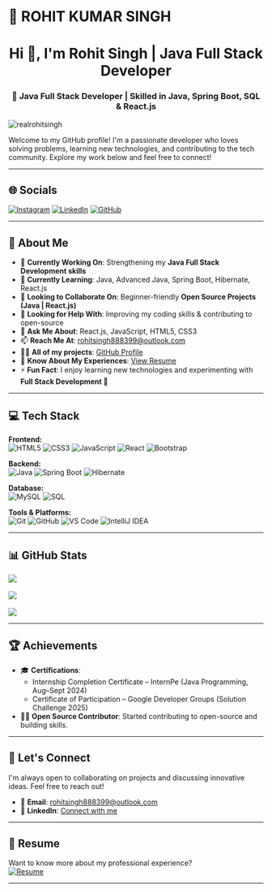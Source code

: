 # 🌟 **ROHIT KUMAR SINGH**

<h1 align="center">Hi 👋, I'm Rohit Singh | Java Full Stack Developer</h1>
<h3 align="center">🚀 Java Full Stack Developer | Skilled in Java, Spring Boot, SQL & React.js</h3>

<p align="left"> 
  <img src="https://komarev.com/ghpvc/?username=realrohitsingh&label=Profile%20views&color=0e75b6&style=flat" alt="realrohitsingh" /> 
</p>

Welcome to my GitHub profile! I'm a passionate developer who loves solving problems, learning new technologies, and contributing to the tech community. Explore my work below and feel free to connect!  

---

## 🌐 **Socials**
[![Instagram](https://img.shields.io/badge/Instagram-%23E4405F.svg?logo=Instagram&logoColor=white)](https://www.instagram.com/realrohitsingh18/) 
[![LinkedIn](https://img.shields.io/badge/LinkedIn-%230077B5.svg?logo=linkedin&logoColor=white)](https://www.linkedin.com/in/rohit-singh-b10374189/) 
[![GitHub](https://img.shields.io/badge/GitHub-%23171717.svg?logo=github&logoColor=white)](https://github.com/realrohitsingh)

---

## 💫 **About Me**
- 🔭 **Currently Working On**: Strengthening my **Java Full Stack Development skills**  
- 🌱 **Currently Learning**: Java, Advanced Java, Spring Boot, Hibernate, React.js  
- 👯 **Looking to Collaborate On**: Beginner-friendly **Open Source Projects (Java | React.js)**  
- 🤝 **Looking for Help With**: Improving my coding skills & contributing to open-source  
- 💬 **Ask Me About**: React.js, JavaScript, HTML5, CSS3  
- 📫 **Reach Me At**: rohitsingh888399@outlook.com  
- 👨‍💻 **All of my projects**: [GitHub Profile](https://github.com/realrohitsingh)  
- 📄 **Know About My Experiences**: [View Resume](https://drive.google.com/file/d/1eWaIFqUcp84NH3KtEly3RjR55g9OPGTe/view?usp=sharing)  
- ⚡ **Fun Fact**: I enjoy learning new technologies and experimenting with **Full Stack Development 🚀**  

---

## 💻 **Tech Stack**

**Frontend:**  
![HTML5](https://img.shields.io/badge/HTML5-E34F26?style=for-the-badge&logo=html5&logoColor=white)
![CSS3](https://img.shields.io/badge/CSS3-1572B6?style=for-the-badge&logo=css3&logoColor=white)
![JavaScript](https://img.shields.io/badge/JavaScript-F7DF1E?style=for-the-badge&logo=javascript&logoColor=black)
![React](https://img.shields.io/badge/React-20232A?style=for-the-badge&logo=react&logoColor=61DAFB)
![Bootstrap](https://img.shields.io/badge/Bootstrap-563D7C?style=for-the-badge&logo=bootstrap&logoColor=white)

**Backend:**  
![Java](https://img.shields.io/badge/Java-007396?style=for-the-badge&logo=java&logoColor=white)
![Spring Boot](https://img.shields.io/badge/Spring%20Boot-6DB33F?style=for-the-badge&logo=springboot&logoColor=white)
![Hibernate](https://img.shields.io/badge/Hibernate-59666C?style=for-the-badge&logo=hibernate&logoColor=white)

**Database:**  
![MySQL](https://img.shields.io/badge/MySQL-4479A1?style=for-the-badge&logo=mysql&logoColor=white)
![SQL](https://img.shields.io/badge/SQL-336791?style=for-the-badge&logo=postgresql&logoColor=white)

**Tools & Platforms:**  
![Git](https://img.shields.io/badge/Git-F05032?style=for-the-badge&logo=git&logoColor=white)
![GitHub](https://img.shields.io/badge/GitHub-181717?style=for-the-badge&logo=github&logoColor=white)
![VS Code](https://img.shields.io/badge/VSCode-0078D4?style=for-the-badge&logo=visualstudiocode&logoColor=white)
![IntelliJ IDEA](https://img.shields.io/badge/IntelliJIDEA-000000?style=for-the-badge&logo=intellijidea&logoColor=white)

---

## 📊 **GitHub Stats**
![](https://github-readme-stats.vercel.app/api?username=realrohitsingh&theme=dark&hide_border=false&include_all_commits=false&count_private=false)  
<br/>
![](https://nirzak-streak-stats.vercel.app/?user=realrohitsingh&theme=dark&hide_border=false)  
<br/>
![](https://github-readme-stats.vercel.app/api/top-langs/?username=realrohitsingh&theme=dark&hide_border=false&include_all_commits=false&count_private=false&layout=compact)

---

## 🏆 **Achievements**
- 🎓 **Certifications**:  
  - Internship Completion Certificate – InternPe (Java Programming, Aug–Sept 2024)  
  - Certificate of Participation – Google Developer Groups (Solution Challenge 2025)  
- 👨‍💻 **Open Source Contributor**: Started contributing to open-source and building skills.  

---

## 🤝 **Let's Connect**
I'm always open to collaborating on projects and discussing innovative ideas. Feel free to reach out!  

- 📧 **Email**: rohitsingh888399@outlook.com  
- 💬 **LinkedIn**: [Connect with me](https://www.linkedin.com/in/rohit-singh-b10374189/)  

---

## 📄 **Resume**
Want to know more about my professional experience?  
[![Resume](https://img.shields.io/badge/Resume-View-blue)](https://drive.google.com/file/d/1eWaIFqUcp84NH3KtEly3RjR55g9OPGTe/view?usp=sharing)

---
